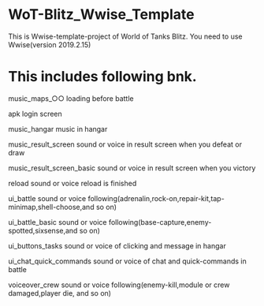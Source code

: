 # WoT-Blitz_Wwise_Template

This is Wwise-template-project of World of Tanks Blitz.
You need to use Wwise(version 2019.2.15)


# This includes following bnk.

music_maps_○○
       loading before battle
       
apk
      login screen

music_hangar
       music in hangar

music_result_screen
       sound or voice in result screen when you defeat or draw

music_result_screen_basic
       sound or voice in result screen when you victory

reload
      sound or voice reload is finished

ui_battle
       sound or voice following(adrenalin,rock-on,repair-kit,tap-minimap,shell-choose,and so on)

ui_battle_basic
       sound or voice following(base-capture,enemy-spotted,sixsense,and so on)
       
ui_buttons_tasks
      sound or voice of clicking and message in hangar
      
ui_chat_quick_commands
       sound or voice of chat and quick-commands in battle

voiceover_crew
      sound or voice following(enemy-kill,module or crew damaged,player die, and so on)
